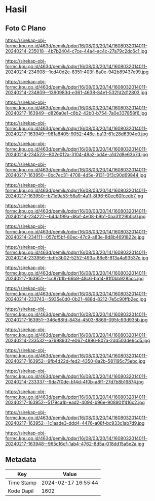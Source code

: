 # Hasil

## Foto C Plano

https://sirekap-obj-formc.kpu.go.id/463d/pemilu/pdpr/16/08/03/20/14/1608032014011-20240214-235018--4b7b2404-c7ce-44a4-ac4c-27a79c2dc6c1.jpg

https://sirekap-obj-formc.kpu.go.id/463d/pemilu/pdpr/16/08/03/20/14/1608032014011-20240214-234908--1cd40d2e-8351-403f-8a0e-942b89437e99.jpg

https://sirekap-obj-formc.kpu.go.id/463d/pemilu/pdpr/16/08/03/20/14/1608032014011-20240214-234809--1390983d-e361-4638-84e1-532fd2d12803.jpg

https://sirekap-obj-formc.kpu.go.id/463d/pemilu/pdpr/16/08/03/20/14/1608032014011-20240217-163949--d826a0e1-c8b2-42b0-b754-7a0e337858f6.jpg

https://sirekap-obj-formc.kpu.go.id/463d/pemilu/pdpr/16/08/03/20/14/1608032014011-20240217-163949--981a8405-9052-446e-ba13-61c28d6394e0.jpg

https://sirekap-obj-formc.kpu.go.id/463d/pemilu/pdpr/16/08/03/20/14/1608032014011-20240214-234523--802e012a-3104-49a2-bd4e-a1d2d8e63b7d.jpg

https://sirekap-obj-formc.kpu.go.id/463d/pemilu/pdpr/16/08/03/20/14/1608032014011-20240217-163950--0bc7ec31-4708-4d5e-9131-0f3c90d69844.jpg

https://sirekap-obj-formc.kpu.go.id/463d/pemilu/pdpr/16/08/03/20/14/1608032014011-20240217-163950--b71e9a53-56a9-4a1f-8f96-60ec60fcedb7.jpg

https://sirekap-obj-formc.kpu.go.id/463d/pemilu/pdpr/16/08/03/20/14/1608032014011-20240214-234222--b4daf99a-d8af-4e08-b9b1-0aa31f29b0c0.jpg

https://sirekap-obj-formc.kpu.go.id/463d/pemilu/pdpr/16/08/03/20/14/1608032014011-20240214-234111--057df5bf-80ec-47c9-a83e-8d8b4691822e.jpg

https://sirekap-obj-formc.kpu.go.id/463d/pemilu/pdpr/16/08/03/20/14/1608032014011-20240214-233956--bdfc3b02-5252-493a-86e8-813a4a93537e.jpg

https://sirekap-obj-formc.kpu.go.id/463d/pemilu/pdpr/16/08/03/20/14/1608032014011-20240217-163951--1cc87b1b-66b9-48c6-ba14-81f0bb9285cc.jpg

https://sirekap-obj-formc.kpu.go.id/463d/pemilu/pdpr/16/08/03/20/14/1608032014011-20240214-233743--5935e0d0-0b21-488d-8212-7e5c90ffb2ec.jpg

https://sirekap-obj-formc.kpu.go.id/463d/pemilu/pdpr/16/08/03/20/14/1608032014011-20240217-163951--346e88fd-843d-4503-8869-095fc93d935b.jpg

https://sirekap-obj-formc.kpu.go.id/463d/pemilu/pdpr/16/08/03/20/14/1608032014011-20240214-233532--a7698932-e067-4896-807a-2dd503de6cd5.jpg

https://sirekap-obj-formc.kpu.go.id/463d/pemilu/pdpr/16/08/03/20/14/1608032014011-20240217-163952--9fb4d22d-fed2-4350-8a2b-581195c75ebc.jpg

https://sirekap-obj-formc.kpu.go.id/463d/pemilu/pdpr/16/08/03/20/14/1608032014011-20240214-233337--9da7f0de-b14d-4f0b-a8f1-27d7b8b16874.jpg

https://sirekap-obj-formc.kpu.go.id/463d/pemilu/pdpr/16/08/03/20/14/1608032014011-20240217-163952--5179ca1b-ead2-4094-b96e-908901f416c2.jpg

https://sirekap-obj-formc.kpu.go.id/463d/pemilu/pdpr/16/08/03/20/14/1608032014011-20240217-163952--1c1aade3-ddd4-4476-a08f-bc933c1ab7d9.jpg

https://sirekap-obj-formc.kpu.go.id/463d/pemilu/pdpr/16/08/03/20/14/1608032014011-20240217-163948--965c16cf-1ab4-4762-8d5a-018dd15a5e2a.jpg


## Metadata

| Key        | Value               |
| ---------- | ------------------- |
| Time Stamp | 2024-02-17 16:55:44 |
| Kode Dapil | 1602                |



